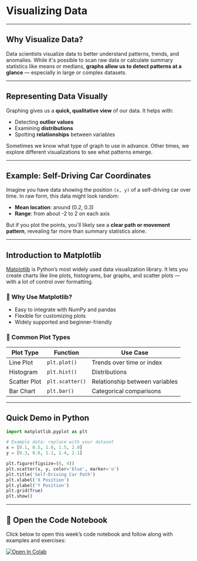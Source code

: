 # Visualizing Data
---

## Why Visualize Data?

Data scientists visualize data to better understand patterns, trends, and anomalies. While it's possible to scan raw data or calculate summary statistics like means or medians, **graphs allow us to detect patterns at a glance** — especially in large or complex datasets.

---

## Representing Data Visually

Graphing gives us a **quick, qualitative view** of our data. It helps with:

- Detecting **outlier values**
- Examining **distributions**
- Spotting **relationships** between variables

Sometimes we know what type of graph to use in advance. Other times, we explore different visualizations to see what patterns emerge.

---

## Example: Self-Driving Car Coordinates

Imagine you have data showing the position `(x, y)` of a self-driving car over time. In raw form, this data might look random:

- **Mean location**: around (0.2, 0.3)
- **Range**: from about -2 to 2 on each axis

But if you plot the points, you'll likely see a **clear path or movement pattern**, revealing far more than summary statistics alone.

---

## Introduction to Matplotlib

[Matplotlib](https://matplotlib.org/) is Python’s most widely used data visualization library. It lets you create charts like line plots, histograms, bar graphs, and scatter plots — with a lot of control over formatting.

### 🔹 Why Use Matplotlib?
- Easy to integrate with NumPy and pandas
- Flexible for customizing plots
- Widely supported and beginner-friendly

### 🔹 Common Plot Types
| Plot Type      | Function            | Use Case                        |
|----------------|---------------------|----------------------------------|
| Line Plot      | `plt.plot()`        | Trends over time or index       |
| Histogram      | `plt.hist()`        | Distributions                   |
| Scatter Plot   | `plt.scatter()`     | Relationship between variables  |
| Bar Chart      | `plt.bar()`         | Categorical comparisons         |

---

## Quick Demo in Python

```python
import matplotlib.pyplot as plt

# Example data: replace with your dataset
x = [0.1, 0.5, 1.0, 1.5, 2.0]
y = [0.3, 0.6, 1.1, 1.4, 2.1]

plt.figure(figsize=(6, 4))
plt.scatter(x, y, color='blue', marker='o')
plt.title('Self-Driving Car Path')
plt.xlabel('X Position')
plt.ylabel('Y Position')
plt.grid(True)
plt.show()

```
---
## 📂 Open the Code Notebook

Click below to open this week’s code notebook and follow along with examples and exercises:

[![Open In Colab](https://colab.research.google.com/assets/colab-badge.svg)](https://colab.research.google.com/drive/1iv0y0Tjz_JegwkqnMoM4uji2_b5uKMZP)
